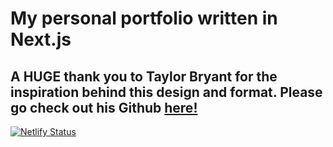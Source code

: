 # My personal portfolio written in Next.js

## A HUGE thank you to Taylor Bryant for the inspiration behind this design and format.  Please go check out his Github [here!](https://github.com/taylorbryant)


[![Netlify Status](https://api.netlify.com/api/v1/badges/277f8033-bc29-4ea2-9257-b9bafc43f38c/deploy-status)](https://app.netlify.com/sites/v3-next-portfolio/deploys)